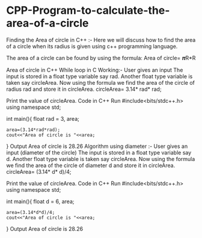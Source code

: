 # CPP-Program-to-calculate-the-area-of-a-circle

Finding the Area of  circle in C++ :-
Here we will discuss how to find the area of a circle when its radius is given using c++ programming language.

The area of a circle can be found by using the formula:
Area of circle= 𝝅R*R

Area of circle in C++
While loop in C
Working:-
User gives an input
The input is stored in a float type variable say rad.
Another float type variable is taken say circleArea.
Now using the formula we find the area of the circle of radius rad and store it in circleArea.
                          circleArea= 3.14* rad* rad;

Print the value of circleArea.
Code in C++
Run
#include<bits/stdc++.h>
using namespace std;

int main(){
    float rad = 3, area;
    
    area=(3.14*rad*rad);
    cout<<"Area of circle is "<<area;
}
Output
Area of circle is 28.26
Algorithm using diameter :-
User gives an input (diameter of the circle)
The input is stored in a float type variable say d.
Another float type variable is taken say circleArea.
Now using the formula we find the area of the circle of diameter d and store it in circleArea.
                          circleArea= (3.14* d* d)/4;

Print the value of circleArea.
Code in C++
Run
#include<bits/stdc++.h>
using namespace std;

int main(){
    float d = 6, area;
    
    area=(3.14*d*d)/4;
    cout<<"Area of circle is "<<area;
}
Output
Area of circle is 28.26
